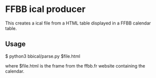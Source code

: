 FFBB ical producer
==================

This creates a ical file from a HTML table displayed in a FFBB calendar table.


Usage
-----

$ python3 bbical/parse.py $file.html

where $file.html is the frame from the ffbb.fr website containing the calendar.
